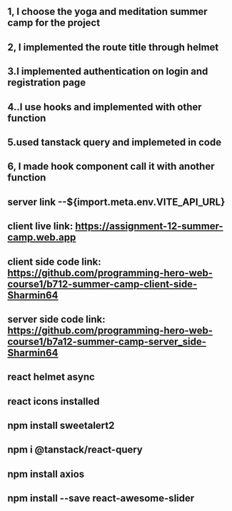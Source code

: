 ## 1, I choose the yoga and meditation summer camp for the project

## 2, I implemented the route title through helmet

## 3.I implemented authentication on login and registration page

## 4..I use hooks and implemented with other function

## 5.used tanstack query and implemeted in code

## 6, I made hook component call it with another function

## server link --${import.meta.env.VITE_API_URL}

## client live link: https://assignment-12-summer-camp.web.app

## client side code link: https://github.com/programming-hero-web-course1/b712-summer-camp-client-side-Sharmin64

## server side code link: https://github.com/programming-hero-web-course1/b7a12-summer-camp-server_side-Sharmin64

## react helmet async

## react icons installed

## npm install sweetalert2

## npm i @tanstack/react-query

## npm install axios

## npm install --save react-awesome-slider
